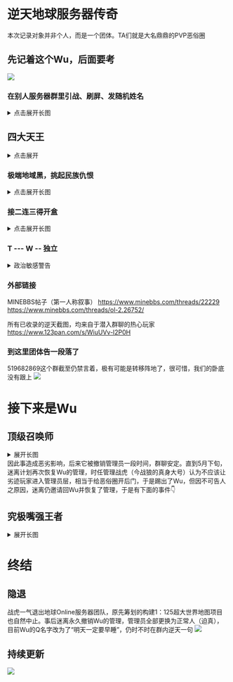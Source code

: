 # 逆天地球服务器传奇
本次记录对象并非个人，而是一个团体。TA们就是大名鼎鼎的PVP恶俗圈


## 先记着这个Wu，后面要考
![](/others/earth/Wu.jpg)

###   在别人服务器群里引战、刷屏、发随机姓名
<details>
<summary>点击展开长图</summary>
简介：地球Online，是一个世界地图服务器，腐竹为迷离（暂不讨论），曾和地球村服务器联谊，地图存档均由战虎制作并调配，迷离提供高容量高RAM云主机用于生成大体积地图
![](/others/earth/0.jpg)
![](/others/earth/1.jpg)
![](/others/earth/刷屏被禁言.jpg)
![](/others/earth/刷屏被禁言后私聊辱骂管理.jpg)
![](/others/earth/深夜潜入群聊刷屏.png)
</details>

## 四大天王
<details>
<summary>点击展开</summary>
骨干成员——主力输出
![](/others/earth/骨干成员/明泽.jpg)
![](/others/earth/骨干成员/qsllw.jpg)
![](/others/earth/骨干成员/腐烂盾.jpg)
![](/others/earth/骨干成员/牛马.jpg)
</details>

### 极端地域黑，挑起民族仇恨
<details>
<summary>点击展开长图</summary>
![](/others/earth/河南、上海震怒.jpg)
</details>

### 接二连三得开盒
<details>
<summary>点击展开长图</summary>
（生成大众名）
![](/others/earth/开盒1.jpg)
![](/others/earth/开盒2.jpg)
![](/others/earth/开盒3.jpg)
![](/others/earth/开盒4.jpg)
</details>

### T --- W -- 独立
<details>
<summary>政治敏感警告</summary>
![](/others/earth/台独1.jpg)
![](/others/earth/台独2.jpg)
![](/others/earth/台独3.jpg)
</details>

### 外部链接
MINEBBS帖子（第一人称叙事）
https://www.minebbs.com/threads/22229
https://www.minebbs.com/threads/ol-2.26752/

所有已收录的逆天截图，均来自于潜入群聊的热心玩家
https://www.123pan.com/s/WiuUVv-l2P0H

### 到这里团体告一段落了
519682869这个群截至仍禁言着，极有可能是转移阵地了，很可惜，我们的卧底没有跟上
![](/others/earth/群现状.jpg)

# 接下来是Wu
## 顶级召唤师
<details>
<summary>展开长图</summary>
记录于大年三十
![](/others/earth/Wu/深夜邀请水军炸群.jpg)
</details>
因此事造成恶劣影响，后来它被撤销管理员一段时间，群聊安定。直到5月下旬，迷离计划再次恢复Wu的管理，时任管理战虎（今战狼的真身大号）认为不应该让劣迹玩家进入管理员层，相当于给恶俗圈开后门，于是踢出了Wu，但因不可告人之原因，迷离仍邀请回Wu并恢复了管理，于是有下面的事件👇

## 究极嘴强王者
<details>
<summary>展开长图</summary>
恢复管理后开始继续用那套说辞刷屏、人身攻击，摇人炸群
<br>
<br>
PS:据说所谓的真实姓名和照片是看了战虎发在小世界的和室友毕业合照抠下来的（不是查ICP备案！绝对不是😱）
![](/others/earth/Wu/深夜邀请水军炸群.jpg)
![](/others/earth/Wu/1.jpg)
![](/others/earth/Wu/2.jpg)
![](/others/earth/Wu/3.jpg)
![](/others/earth/Wu/4.jpg)
</details>

# 终结
## 隐退
战虎一气退出地球Online服务器团队，原先筹划的构建1：125超大世界地图项目也自然中止。事后迷离永久撤销Wu的管理，管理员全部更换为正常人（迫真），目前Wu的Q名字改为了“明天一定要早睡”，仍时不时在群内逆天一句
![](/others/earth/Wu/改名了.jpg)

## 持续更新
![](/others/earth/2.jpg)

